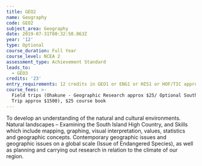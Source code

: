 ```yaml
---
title: GEO2
name: Geography
code: GEO2
subject_area: Geography
date: 2019-07-31T00:32:50.863Z
year: '12'
type: Optional
course_duration: Full Year
course_level: NCEA 2
assessment_type: Achievement Standard
leads_to:
  - GEO3
credits: '23'
entry_requirements: 12 credits in GEO1 or ENG1 or HIS1 or HOF/TIC approval.
course_fees: >-
  Field trips (Ohakune - Geographic Research approx $25/ Optional South Island
  Trip approx $1500), $25 course book
---
```

To develop an understanding of the natural and cultural environments. Natural landscapes – Examining the South Island High Country, and Skills which include mapping, graphing, visual interpretation, values, statistics and geographic concepts. Contemporary geographic issues and geographic issues on a global scale (Issue of Endangered Species), as well as planning and carrying out research in relation to the climate of our region.
